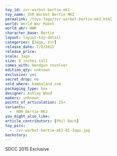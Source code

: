 ```yaml
---
toy_id: zvr-warbot-bertie-mk2
toy_name: ZVR Warbot Bertie MK2
permalink: /toys-3ago/zvr-warbot-bertie-mk2.html
world: World War Robot
world_abr: WWR
character_base: Bertie
layout: layout-toy-detail
categories: [3ago, zvr]
release_date: 7/8/2015
release_price:
scale: 3ago
size: 8 inches tall
comes_with: Handgun revolver
edition_qty: unknown
exclusive: yes
secret_drop: no
sold_where: bambaland.com
packaging_type: box
designer: Ashley Wood
makers: unknown
points_of_articulation: 25+
variants: 
  -  NOM Bertie MK2
you_might_also_like:   
article_contributors: [Phil Back]
toy_pics:
  -  zvr-warbot-bertie-mk2-01-3ago.jpg
backstory:
---
```

SDCC 2015 Exclusive